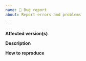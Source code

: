 ```yaml
---
name: 🐞 Bug report
about: Report errors and problems

---
```


**Affected version(s)**

**Description**  

**How to reproduce**  
